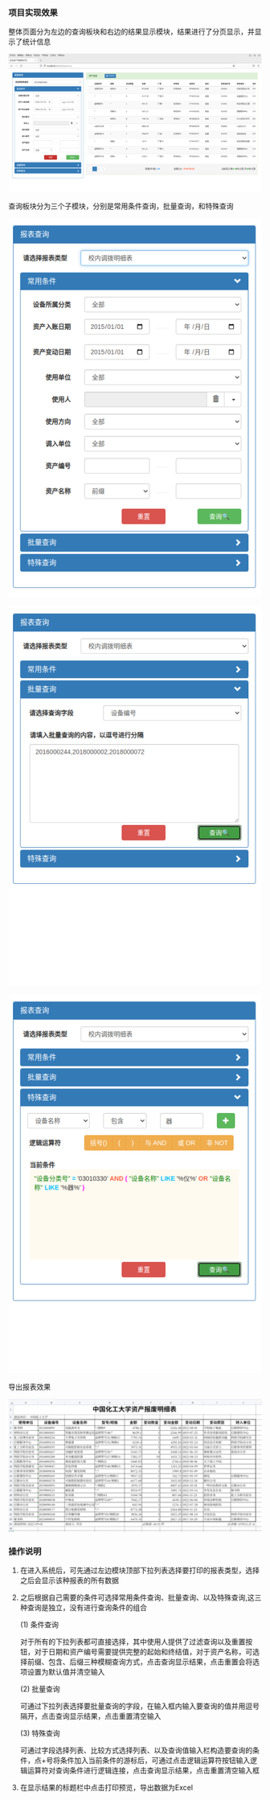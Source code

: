 ### 项目实现效果

整体页面分为左边的查询板块和右边的结果显示模块，结果进行了分页显示，并显示了统计信息

![image-20220901152028068](./images/1.png)

查询板块分为三个子模块，分别是常用条件查询，批量查询，和特殊查询

![image-20220901152217489](./images/2.png)

![image-20220901152313384](./images/3.png)

![image-20220901152448026](./images/4.png)

导出报表效果

![image-20220901153045271](./images/5.png)

### 操作说明

1. 在进入系统后，可先通过左边模块顶部下拉列表选择要打印的报表类型，选择之后会显示该种报表的所有数据

2. 之后根据自己需要的条件可选择常用条件查询、批量查询、以及特殊查询,这三种查询是独立，没有进行查询条件的组合

   (1) 条件查询

   ​     对于所有的下拉列表都可直接选择，其中使用人提供了过滤查询以及重置按钮，对于日期和资产编号需要提供完整的起始和终结值，对于资产名称，可选择前缀、包含、后缀三种模糊查询方式，点击查询显示结果，点击重置会将选项设置为默认值并清空输入

   (2) 批量查询

   ​    可通过下拉列表选择要批量查询的字段，在输入框内输入要查询的值并用逗号隔开，点击查询显示结果，点击重置清空输入

   (3) 特殊查询

   ​    可通过字段选择列表、比较方式选择列表、以及查询值输入栏构造要查询的条件，点+号将条件加入当前条件的游标后，可通过点击逻辑运算符按钮输入逻辑运算符对查询条件进行逻辑连接，点击查询显示结果，点击重置清空输入框

3. 在显示结果的标题栏中点击打印预览，导出数据为Excel

